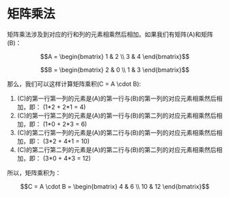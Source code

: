 # 矩阵乘法

矩阵乘法涉及到对应的行和列的元素相乘然后相加。如果我们有矩阵\(A\)和矩阵\(B\)：

```math
A = \begin{bmatrix} 1 & 2 \\ 3 & 4 \end{bmatrix}
```

```math
B = \begin{bmatrix} 2 & 0 \\ 1 & 3 \end{bmatrix}
```

那么，我们可以这样计算矩阵乘积\(C = A \cdot B\):

1. \(C\)的第一行第一列的元素是\(A\)的第一行与\(B\)的第一列的对应元素相乘然后相加，即： (1\*2 + 2\*1 = 4)
2. \(C\)的第一行第二列的元素是\(A\)的第一行与\(B\)的第二列的对应元素相乘然后相加，即： (1\*0 + 2\*3 = 6)
3. \(C\)的第二行第一列的元素是\(A\)的第二行与\(B\)的第一列的对应元素相乘然后相加，即： (3\*2 + 4\*1 = 10)
4. \(C\)的第二行第二列的元素是\(A\)的第二行与\(B\)的第二列的对应元素相乘然后相加，即： (3\*0 + 4\*3 = 12)

所以，矩阵乘积为：

```math
C = A \cdot B = \begin{bmatrix} 4 & 6 \\ 10 & 12 \end{bmatrix}
```
